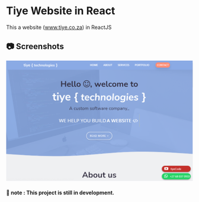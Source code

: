 # Tiye Website in React

This a website (www.tiye.co.za) in ReactJS

## 📷 Screenshots

![screenshot 1](https://github.com/ThibaMahlezana/Tiye-Website-in-React/blob/master/src/assets/screenshot1.PNG)

#### 📓 note : This project is still in development.
